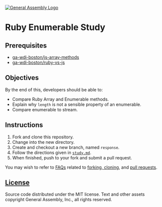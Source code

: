 [![General Assembly Logo](https://camo.githubusercontent.com/1a91b05b8f4d44b5bbfb83abac2b0996d8e26c92/687474703a2f2f692e696d6775722e636f6d2f6b6538555354712e706e67)](https://generalassemb.ly/education/web-development-immersive)

# Ruby Enumerable Study

## Prerequisites

-   [ga-wdi-boston/js-array-methods](https://github.com/ga-wdi-boston/js-array-methods)
-   [ga-wdi-boston/ruby-vs-js](https://www.github.com/ga-wdi-boston/ruby-vs-js)

## Objectives

By the end of this, developers should be able to:

-   Compare Ruby Array and Enumerable methods.
-   Explain why `length` is not a sensible property of an enumerable.
-   Compare enumerable to stream.

## Instructions

1.  Fork and clone this repository.
1.  Change into the new directory.
1.  Create and checkout a new branch, named `response`.
1.  Follow the directions given in [`study.md`](study.md).
1.  When finished, push to your fork and submit a pull request.

You may wish to refer to [FAQs](https://github.com/ga-wdi-boston/meta/wiki/)
related to [forking,
cloning](https://github.com/ga-wdi-boston/meta/wiki/ForkAndClone), and [pull
requests](https://github.com/ga-wdi-boston/meta/wiki/PullRequest).

## [License](LICENSE)

Source code distributed under the MIT license. Text and other assets copyright
General Assembly, Inc., all rights reserved.
